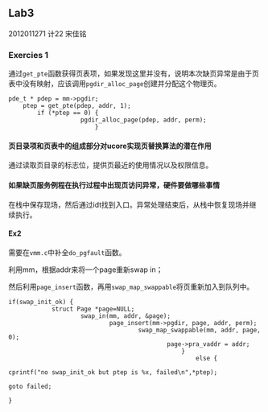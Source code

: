 ## Lab3



2012011271 计22 宋佳铭

### Exercies 1



通过`get_pte`函数获得页表项，如果发现这里并没有，说明本次缺页异常是由于页表中没有映射，应该调用`pgdir_alloc_page`创建并分配这个物理页。

    pde_t * pdep = mm->pgdir;
        ptep = get_pte(pdep, addr, 1);
            if (*ptep == 0) {
                        pgdir_alloc_page(pdep, addr, perm);
                            }

#### 页目录项和页表中的组成部分对ucore实现页替换算法的潜在作用

通过读取页目录的标志位，提供页最近的使用情况以及权限信息。

#### 如果缺页服务例程在执行过程中出现页访问异常，硬件要做哪些事情

在栈中保存现场，然后通过idt找到入口。异常处理结束后，从栈中恢复现场并继续执行。



#### Ex2

需要在`vmm.c`中补全`do_pgfault`函数。

利用mm，根据addr来将一个page重新swap in；

然后利用`page_insert`函数，再用`swap_map_swappable`将页重新加入到队列中。

    if(swap_init_ok) {
                struct Page *page=NULL;
                        swap_in(mm, addr, &page);
                                page_insert(mm->pgdir, page, addr, perm);
                                        swap_map_swappable(mm, addr, page, 0);
                                                page->pra_vaddr = addr;
                                                    }
                                                        else {
                                                                    cprintf("no swap_init_ok but ptep is %x, failed\n",*ptep);
                                                                            goto failed;
                                                                                }

